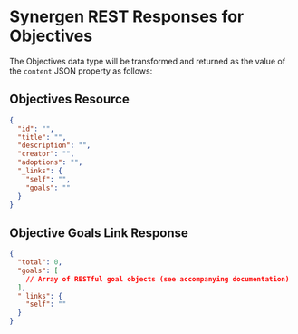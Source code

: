 # Synergen REST Responses for Objectives

The Objectives data type will be transformed and returned as the value of the `content` JSON property as follows:

## Objectives Resource

```json
{
  "id": "",
  "title": "",
  "description": "",
  "creator": "",
  "adoptions": "",
  "_links": {
    "self": "",
    "goals": ""
  }
}
```

## Objective Goals Link Response

```json
{
  "total": 0,
  "goals": [
    // Array of RESTful goal objects (see accompanying documentation)
  ],
  "_links": {
    "self": ""
  }
}
```
